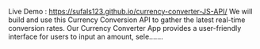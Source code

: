 Live Demo : https://sufals123.github.io/currency-converter-JS-API/
We will build and use this Currency Conversion API to gather the latest real-time conversion rates. 
Our Currency Converter App provides a user-friendly interface for users to input an amount, sele…....
